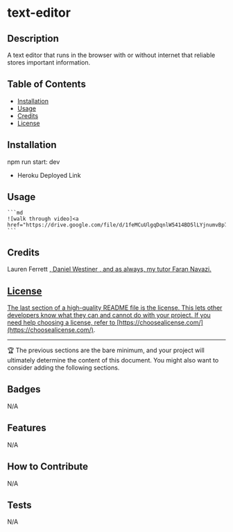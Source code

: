 # text-editor

## Description

A text editor that runs in the browser with or without internet that reliable stores important information.


## Table of Contents

- [Installation](#installation)
- [Usage](#usage)
- [Credits](#credits)
- [License](#license)

## Installation

npm run start: dev
- Heroku Deployed Link

## Usage

    ```md
    ![walk through video]<a href="https://drive.google.com/file/d/1feMCuUlgqDqnlW5414BD5lLYjnumvBp7/view">
    ```

## Credits

Lauren Ferrett <a href="https://github.com/LFerrett">, Daniel Westiner <a href="https://github.com/DanielWestiner">, and as always, my tutor Faran Navazi.

## License

The last section of a high-quality README file is the license. This lets other developers know what they can and cannot do with your project. If you need help choosing a license, refer to [https://choosealicense.com/](https://choosealicense.com/).

---

🏆 The previous sections are the bare minimum, and your project will ultimately determine the content of this document. You might also want to consider adding the following sections.

## Badges

N/A

## Features

N/A

## How to Contribute

N/A

## Tests

N/A